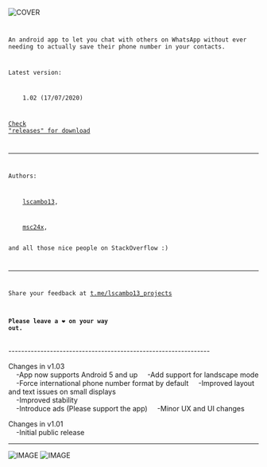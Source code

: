 ![COVER](https://github.com/lscambo13/ContactlessForWhatsApp/raw/master/github.png)
<code>

An android app to let you chat with others on WhatsApp without ever needing to actually save their phone number in your contacts.

Latest version:<br>

&nbsp;&nbsp;&nbsp;&nbsp;1.02 (17/07/2020)

[Check "releases" for download](https://github.com/lscambo13/ContactlessForWhatsApp/releases)

---------------------------------------------------------------

Authors:<br>

&nbsp;&nbsp;&nbsp;&nbsp;[lscambo13](https://github.com/lscambo13),<br>

&nbsp;&nbsp;&nbsp;&nbsp;[msc24x](https://github.com/msc24x),<br>  
and all those nice people on StackOverflow :)

---------------------------------------------------------------

Share your feedback at [t.me/lscambo13_projects](https://t.me/lscambo13_projects)

#### Please leave a ❤ on your way out. ##
</code>
---------------------------------------------------------------

Changes in v1.03<br>
&nbsp;&nbsp;&nbsp;&nbsp;-App now supports Android 5 and up
&nbsp;&nbsp;&nbsp;&nbsp;-Add support for landscape mode
&nbsp;&nbsp;&nbsp;&nbsp;-Force international phone number format by default
&nbsp;&nbsp;&nbsp;&nbsp;-Improved layout and text issues on small displays  
&nbsp;&nbsp;&nbsp;&nbsp;-Improved stability  
&nbsp;&nbsp;&nbsp;&nbsp;-Introduce ads (Please support the app)
&nbsp;&nbsp;&nbsp;&nbsp;-Minor UX and UI changes


Changes in v1.01<br>
&nbsp;&nbsp;&nbsp;&nbsp;-Initial public release

---------------------------------------------------------------
![IMAGE](https://github.com/lscambo13/ContactlessForWhatsApp/raw/master/screenshots/Screenshot_2020-07-14-17-11-30-106_com.lscambo13.contactlessForWhatsApp.jpg)
![IMAGE](https://github.com/lscambo13/ContactlessForWhatsApp/raw/master/screenshots/Screenshot_2020-07-14-17-11-39-021_com.lscambo13.contactlessForWhatsApp.jpg)
